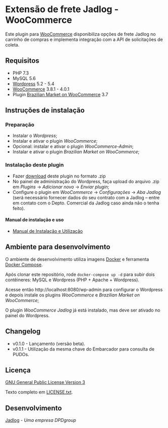 # Extensão de frete Jadlog - WooCommerce

Este plugin para [WooCommerce](https://woocommerce.com) disponibiliza opções de frete Jadlog no carrinho de compras e implementa integração com a API de solicitações de coleta.


## Requisitos

* PHP 7.3
* MySQL 5.6
* [Wordpress](https://wordpress.org) 5.2 - 5.4
* [WooCommerce](https://woocommerce.com) 3.8.1 - 4.0.1
* Plugin [Brazilian Market on WooCommerce](https://wordpress.org/plugins/woocommerce-extra-checkout-fields-for-brazil/) 3.7


## Instruções de instalação

### Preparação
* Instalar o *Wordpress*;
* Instalar e ativar o plugin *WooCommerce*;
* Opcional: instalar e ativar o plugin *WooCommerce-Admin*;
* Instalar e ativar o plugin *Brazilian Market on WooCommerce*;

### Instalação deste plugin
* Fazer [download](downloads/) deste plugin no formato .zip 
* No painel de administração do Wordpress, faça upload do arquivo .zip em *Plugins* -> *Adicionar novo* -> *Enviar plugin*;
* Configure o plugin em *WooCommerce* -> *Configurações* -> *Aba Jadlog* (será necessário fornecer dados do seu contrato com a Jadlog &ndash; entre em contato com o Depto. Comercial da Jadlog caso ainda não o tenha feito).


#### Manual de instalação e uso
* [Manual de Instalação e Utilização](doc/MANUAL.md)


## Ambiente para desenvolvimento

O ambiente de desenvolvimento utiliza imagens [Docker](https://www.docker.com) e ferramenta [Docker Compose](https://docs.docker.com/compose/).

Após clonar este repositório, rode `docker-compose up -d` para subir dois contêineres: MySQL e Wordpress (PHP + Apache + Wordpress).

Acesse então http://localhost:8080/wp-admin para configurar o Wordpress e depois instale os plugins *WooCommerce* e *Brazilian Market on WooCommerce*;

O plugin *WooCommerce Jadlog* já está instalado, mas deve ser ativado no painel do Wordpress.


## Changelog

* v0.1.0 - Lançamento (versão beta).
* v0.1.1 - Utilização da mesma chave do Embarcador para consulta de PUDOs.


## Licença

[GNU General Public License Version 3](https://www.gnu.org/licenses/gpl-3.0.html)

Texto completo em [LICENSE.txt](woocommerce-jadlog/LICENSE.txt).

## Desenvolvimento
[Jadlog](http://www.jadlog.com.br) - *Uma empresa DPDgroup*
